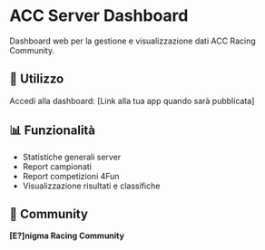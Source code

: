 # ACC Server Dashboard

Dashboard web per la gestione e visualizzazione dati ACC Racing Community.

## 🚀 Utilizzo

Accedi alla dashboard: [Link alla tua app quando sarà pubblicata]

## 📊 Funzionalità

- Statistiche generali server
- Report campionati
- Report competizioni 4Fun
- Visualizzazione risultati e classifiche

## 🏁 Community

**[E?]nigma Racing Community**
